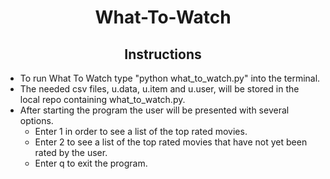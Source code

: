 # <div align="center"> What-To-Watch
## <div align="center"> Instructions

* To run What To Watch type "python what_to_watch.py" into the terminal.
* The needed csv files, u.data, u.item and u.user, will be stored in the local repo containing what_to_watch.py.
* After starting the program the user will be presented with several options.
   * Enter 1 in order to see a list of the top rated movies.
   * Enter 2 to see a list of the top rated movies that have not yet been rated by the user.
   * Enter q to exit the program.
